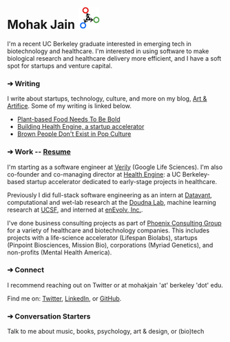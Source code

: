 # Mohak Jain <img className="" src="./simple-logo.png" alt="" height="50rem"/>

I'm a recent UC Berkeley graduate interested in emerging tech in biotechnology and healthcare. I'm interested in using software to make biological research and healthcare delivery more efficient, and I have a soft spot for startups and venture capital.

### ➔ Writing
I write about startups, technology, culture, and more on my blog, <a href="https://mohakjain.substack.com/" target="_blank">Art & Artifice</a>. Some of my writing is linked below.

- <a href="https://mohakjain.substack.com/p/plant-based-food-needs-to-be-bold?r=4y1az&s=w&utm_campaign=post&utm_medium=web" target="_blank">Plant-based Food Needs To Be Bold</a>
- <a href="https://mohakjain.substack.com/p/starting-health-engine-a-startup?r=4y1az&s=w&utm_campaign=post&utm_medium=web" target="_blank">Building Health Engine, a startup accelerator</a>
- <a href="https://mohakjain.substack.com/p/brown-people-dont-exist-in-pop-culture?r=4y1az&s=w&utm_campaign=post&utm_medium=web" target="_blank">Brown People Don't Exist in Pop Culture</a>


### ➔ Work -- <a href="./mohakjainresume.pdf" target="_blank">Resume</a>

I'm starting as a software engineer at <a href="https://verily.com/" target="_blank">Verily</a> (Google Life Sciences). I'm also co-founder and co-managing director at <a href="https://www.readysethealth.io/" target="_blank">Health Engine</a>: a UC Berkeley-based startup accelerator dedicated to early-stage projects in healthcare.

Previously I did full-stack software engineering as an intern at <a href="https://datavant.com/" target="_blank">Datavant</a>, computational and wet-lab research at the <a href="https://doudnalab.org/" target="_blank">Doudna Lab</a>, machine learning research at <a href="https://goodarzilab.ucsf.edu/" target="_blank">UCSF</a>, and interned at <a href="https://www.businesswire.com/news/home/20200319005183/en/Zymergen-Announces-Acquisition-of-enEvolv-Accelerating-Ability-to-Deliver-High-Value-Products-to-Market" target="_blank">enEvolv, Inc.</a>.

I've done business consulting projects as part of <a href="https://phoenix.berkeley.edu/" target="_blank">Phoenix Consulting Group</a> for a variety of healthcare and biotechnology companies. This includes projects with a life-science accelerator (Lifespan Biolabs), startups (Pinpoint Biosciences, Mission Bio), corporations (Myriad Genetics), and non-profits (Mental Health America).

### ➔ Connect
I recommend reaching out on Twitter or at mohakjain 'at' berkeley 'dot' edu.

Find me on:
<a href="https://twitter.com/mohakjain_" target="_blank">Twitter</a>, 
<a href="https://www.linkedin.com/in/mohak-jain/" target="_blank">LinkedIn</a>, or 
<a href="https://github.com/mohakjain" target="_blank">GitHub</a>.

### ➔ Conversation Starters

Talk to me about music, books, psychology, art & design, or (bio)tech
